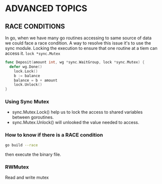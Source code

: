 # ADVANCED TOPICS


## RACE CONDITIONS

In go, when we have many go routines accessing to same source of data we could face a race condition. A way to resolve this issue it's to use the sync module. Locking the execution to ensure that one routine at a tiem can access it. ```lock *sync.Mutex```

```go
func Deposit(amount int, wg *sync.WaitGroup, lock *sync.Mutex) {
  defer wg.Done()
	lock.Lock()
	b := balance
	balance = b + amount
	lock.Unlock()
}
```
### Using Sync Mutex
- sync.Mutex.Lock() help us to lock the access to shared variables between goroutines.
- sync.Mutex.Unlock() will unlooked the value needed to access.

### How to know if there is a RACE condition
```bash
go build --race
```
then execute the binary file.

### RWMutex

Read and write mutex